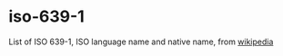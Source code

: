 # iso-639-1
List of ISO 639-1, ISO language name and native name, from [wikipedia](https://en.wikipedia.org/wiki/List_of_ISO_639-1_codes) 

